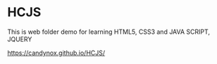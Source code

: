 # HCJS

This is web folder demo for learning HTML5, CSS3 and JAVA SCRIPT, JQUERY

https://candynox.github.io/HCJS/
